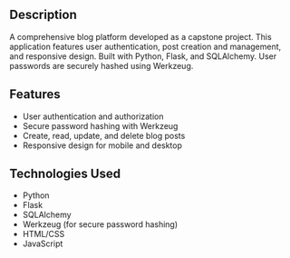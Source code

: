 ## Description

A comprehensive blog platform developed as a capstone project. This application features user authentication, post creation and management, and responsive design. Built with Python, Flask, and SQLAlchemy. User passwords are securely hashed using Werkzeug.

## Features

- User authentication and authorization
- Secure password hashing with Werkzeug
- Create, read, update, and delete blog posts
- Responsive design for mobile and desktop

## Technologies Used

- Python
- Flask
- SQLAlchemy
- Werkzeug (for secure password hashing)
- HTML/CSS
- JavaScript

